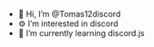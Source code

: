 - 👋 Hi, I’m @Tomas12discord
- ⚙ I’m interested in discord
- 🔨 I’m currently learning discord.js


<!---
Tomas12discord/Tomas12discord is a ✨ special ✨ repository because its `README.md` (this file) appears on your GitHub profile.
You can click the Preview link to take a look at your changes.
--->
